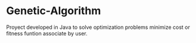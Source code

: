 # Genetic-Algorithm
Proyect developed in Java to solve optimization problems minimize cost or fitness funtion associate by user.
